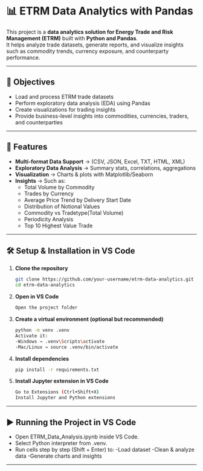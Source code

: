 # 📊 ETRM Data Analytics with Pandas

This project is a **data analytics solution for Energy Trade and Risk Management (ETRM)** built with **Python and Pandas**.  
It helps analyze trade datasets, generate reports, and visualize insights such as commodity trends, currency exposure, and counterparty performance.

---

## 📌 Objectives
- Load and process ETRM trade datasets
- Perform exploratory data analysis (EDA) using Pandas
- Create visualizations for trading insights
- Provide business-level insights into commodities, currencies, traders, and counterparties

---

## 🚀 Features
- **Multi-format Data Support** → (CSV, JSON, Excel, TXT, HTML, XML)
- **Exploratory Data Analysis** → Summary stats, correlations, aggregations  
- **Visualization** → Charts & plots with Matplotlib/Seaborn  
- **Insights** → Such as:
  - Total Volume by Commodity
  - Trades by Currency
  - Average Price Trend by Delivery Start Date
  - Distribution of Notional Values
  - Commodity vs Tradetype(Total Volume)
  - Periodicity Analysis
  - Top 10 Highest Value Trade

---

## 🛠️ Setup & Installation in VS Code

1. **Clone the repository**
   ```bash
   git clone https://github.com/your-username/etrm-data-analytics.git
   cd etrm-data-analytics
   
2. **Open in VS Code**
   ```bash
   Open the project folder

3. **Create a virtual environment (optional but recommended)**
   ```bash
   python -m venv .venv
   Activate it:
   -Windows → .venv\Scripts\activate
   -Mac/Linux → source .venv/bin/activate

4. **Install dependencies**
   ```bash
   pip install -r requirements.txt

5. **Install Jupyter extension in VS Code**
   ```bash
   Go to Extensions (Ctrl+Shift+X)
   Install Jupyter and Python extensions

---

## ▶️ Running the Project in VS Code
- Open ETRM_Data_Analysis.ipynb inside VS Code.
- Select Python interpreter from .venv. 
- Run cells step by step (Shift + Enter) to:
  -Load dataset
  -Clean & analyze data
  -Generate charts and insights
  
---
   
